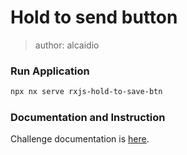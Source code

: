 # Hold to send button

> author: alcaidio

### Run Application

```bash
npx nx serve rxjs-hold-to-save-btn
```

### Documentation and Instruction

Challenge documentation is [here](https://angular-challenges.vercel.app/challenges/rxjs/49-hold-to-save-btn/).
